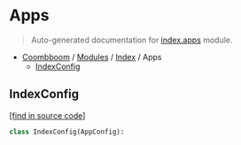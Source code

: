 # Apps

> Auto-generated documentation for [index.apps](..\..\index\apps.py) module.

- [Coombboom](..\README.md#coombboom-index) / [Modules](..\MODULES.md#coombboom-modules) / [Index](index.md#index) / Apps
    - [IndexConfig](#indexconfig)

## IndexConfig

[[find in source code]](..\..\index\apps.py#L4)

```python
class IndexConfig(AppConfig):
```
